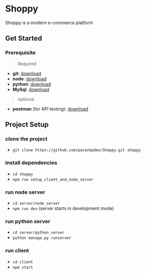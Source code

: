 # Shoppy

Shoppy is a modern e-commerce platform

## Get Started

### Prerequisite
>Required

- **git**: [download](https://git-scm.com/download/)
- **node**: [download](https://nodejs.org/en/)
- **python**: [download](https://www.python.org/)
- **MySql**: [download](https://dev.mysql.com/downloads/installer/)

>optional

- **postman** (for API testing): [download](https://www.postman.com/)

## Project Setup

### clone the project 
- `git clone https://github.com/pavankpdev/Shoppy.git shoppy`
### install dependencies
- `cd shoppy`
- `npm run setup_client_and_node_server`
### run node server
- `cd server/node_server`
- `npm run dev` (server starts in development mode)
### run python server
- `cd server/python_server`
- `python manage.py runserver`
### run client 
- `cd client`
- `npm start`

